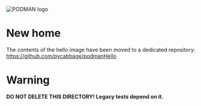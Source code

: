 ![PODMAN logo](https://raw.githubusercontent.com/containers/common/main/logos/podman-logo-full-vert.png)

# New home

The contents of the hello image have been moved to a dedicated repository:
https://github.com/pycabbage/podmanHello

# Warning

**DO NOT DELETE THIS DIRECTORY! Legacy tests depend on it.**
